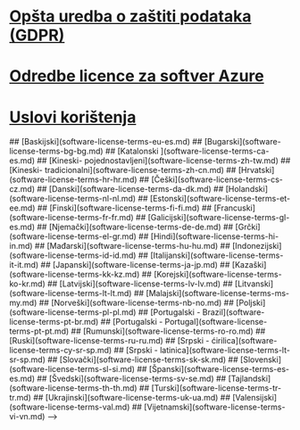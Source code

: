 
# [Opšta uredba o zaštiti podataka (GDPR)](gdpr.md)
# [Odredbe licence za softver Azure ](/legal/information-protection/software-license-terms)
# [Uslovi korištenja](/legal/termsofuse)
<!-->
## [Baskijski](software-license-terms-eu-es.md)
## [Bugarski](software-license-terms-bg-bg.md)
## [Katalonski ](software-license-terms-ca-es.md)
## [Kineski- pojednostavljeni](software-license-terms-zh-tw.md)
## [Kineski- tradicionalni](software-license-terms-zh-cn.md)
## [Hrvatski](software-license-terms-hr-hr.md)
## [Češki](software-license-terms-cs-cz.md)
## [Danski](software-license-terms-da-dk.md)
## [Holandski](software-license-terms-nl-nl.md)
## [Estonski](software-license-terms-et-ee.md)
## [Finski](software-license-terms-fi-fi.md)
## [Francuski](software-license-terms-fr-fr.md)
## [Galicijski](software-license-terms-gl-es.md)
## [Njemački](software-license-terms-de-de.md)
## [Grčki](software-license-terms-el-gr.md)
## [Hindi](software-license-terms-hi-in.md)
## [Mađarski](software-license-terms-hu-hu.md)
## [Indonezijski](software-license-terms-id-id.md)
## [Italijanski](software-license-terms-it-it.md)
## [Japanski](software-license-terms-ja-jp.md)
## [Kazaški](software-license-terms-kk-kz.md)
## [Korejski](software-license-terms-ko-kr.md)
## [Latvijski](software-license-terms-lv-lv.md)
## [Litvanski](software-license-terms-lt-lt.md)
## [Malajski](software-license-terms-ms-my.md)
## [Norveški](software-license-terms-nb-no.md)
## [Poljski](software-license-terms-pl-pl.md)
## [Portugalski - Brazil](software-license-terms-pt-br.md)
## [Portugalski - Portugal](software-license-terms-pt-pt.md)
## [Rumunski](software-license-terms-ro-ro.md)
## [Ruski](software-license-terms-ru-ru.md)
## [Srpski - ćirilica](software-license-terms-cy-sr-sp.md)
## [Srpski - latinica](software-license-terms-lt-sr-sp.md)
## [Slovački](software-license-terms-sk-sk.md)
## [Slovenski](software-license-terms-sl-si.md)
## [Španski](software-license-terms-es-es.md)
## [Švedski](software-license-terms-sv-se.md)
## [Tajlandski](software-license-terms-th-th.md)
## [Turski](software-license-terms-tr-tr.md)
## [Ukrajinski](software-license-terms-uk-ua.md)
## [Valensijski](software-license-terms-val.md)
## [Vijetnamski](software-license-terms-vi-vn.md)

-->